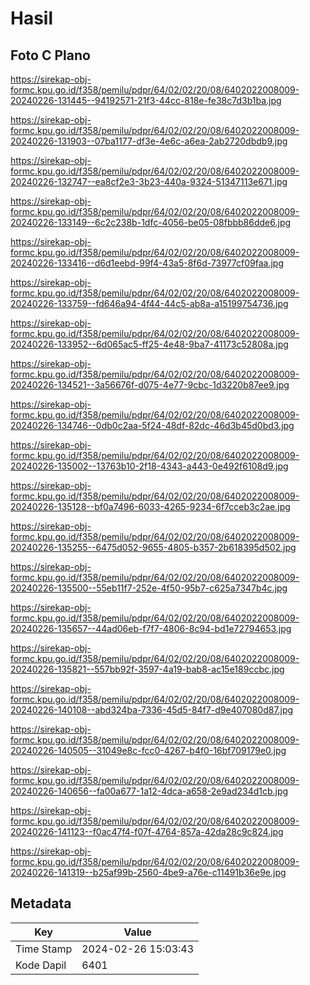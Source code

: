 # Hasil

## Foto C Plano

https://sirekap-obj-formc.kpu.go.id/f358/pemilu/pdpr/64/02/02/20/08/6402022008009-20240226-131445--94192571-21f3-44cc-818e-fe38c7d3b1ba.jpg

https://sirekap-obj-formc.kpu.go.id/f358/pemilu/pdpr/64/02/02/20/08/6402022008009-20240226-131903--07ba1177-df3e-4e6c-a6ea-2ab2720dbdb9.jpg

https://sirekap-obj-formc.kpu.go.id/f358/pemilu/pdpr/64/02/02/20/08/6402022008009-20240226-132747--ea8cf2e3-3b23-440a-9324-51347113e671.jpg

https://sirekap-obj-formc.kpu.go.id/f358/pemilu/pdpr/64/02/02/20/08/6402022008009-20240226-133149--6c2c238b-1dfc-4056-be05-08fbbb86dde6.jpg

https://sirekap-obj-formc.kpu.go.id/f358/pemilu/pdpr/64/02/02/20/08/6402022008009-20240226-133416--d6d1eebd-99f4-43a5-8f6d-73977cf09faa.jpg

https://sirekap-obj-formc.kpu.go.id/f358/pemilu/pdpr/64/02/02/20/08/6402022008009-20240226-133759--fd646a94-4f44-44c5-ab8a-a15199754736.jpg

https://sirekap-obj-formc.kpu.go.id/f358/pemilu/pdpr/64/02/02/20/08/6402022008009-20240226-133952--6d065ac5-ff25-4e48-9ba7-41173c52808a.jpg

https://sirekap-obj-formc.kpu.go.id/f358/pemilu/pdpr/64/02/02/20/08/6402022008009-20240226-134521--3a56676f-d075-4e77-9cbc-1d3220b87ee9.jpg

https://sirekap-obj-formc.kpu.go.id/f358/pemilu/pdpr/64/02/02/20/08/6402022008009-20240226-134746--0db0c2aa-5f24-48df-82dc-46d3b45d0bd3.jpg

https://sirekap-obj-formc.kpu.go.id/f358/pemilu/pdpr/64/02/02/20/08/6402022008009-20240226-135002--13763b10-2f18-4343-a443-0e492f6108d9.jpg

https://sirekap-obj-formc.kpu.go.id/f358/pemilu/pdpr/64/02/02/20/08/6402022008009-20240226-135128--bf0a7496-6033-4265-9234-6f7cceb3c2ae.jpg

https://sirekap-obj-formc.kpu.go.id/f358/pemilu/pdpr/64/02/02/20/08/6402022008009-20240226-135255--6475d052-9655-4805-b357-2b618395d502.jpg

https://sirekap-obj-formc.kpu.go.id/f358/pemilu/pdpr/64/02/02/20/08/6402022008009-20240226-135500--55eb11f7-252e-4f50-95b7-c625a7347b4c.jpg

https://sirekap-obj-formc.kpu.go.id/f358/pemilu/pdpr/64/02/02/20/08/6402022008009-20240226-135657--44ad06eb-f7f7-4806-8c94-bd1e72794653.jpg

https://sirekap-obj-formc.kpu.go.id/f358/pemilu/pdpr/64/02/02/20/08/6402022008009-20240226-135821--557bb92f-3597-4a19-bab8-ac15e189ccbc.jpg

https://sirekap-obj-formc.kpu.go.id/f358/pemilu/pdpr/64/02/02/20/08/6402022008009-20240226-140108--abd324ba-7336-45d5-84f7-d9e407080d87.jpg

https://sirekap-obj-formc.kpu.go.id/f358/pemilu/pdpr/64/02/02/20/08/6402022008009-20240226-140505--31049e8c-fcc0-4267-b4f0-16bf709179e0.jpg

https://sirekap-obj-formc.kpu.go.id/f358/pemilu/pdpr/64/02/02/20/08/6402022008009-20240226-140656--fa00a677-1a12-4dca-a658-2e9ad234d1cb.jpg

https://sirekap-obj-formc.kpu.go.id/f358/pemilu/pdpr/64/02/02/20/08/6402022008009-20240226-141123--f0ac47f4-f07f-4764-857a-42da28c9c824.jpg

https://sirekap-obj-formc.kpu.go.id/f358/pemilu/pdpr/64/02/02/20/08/6402022008009-20240226-141319--b25af99b-2560-4be9-a76e-c11491b36e9e.jpg


## Metadata

| Key        | Value               |
| ---------- | ------------------- |
| Time Stamp | 2024-02-26 15:03:43 |
| Kode Dapil | 6401                |



